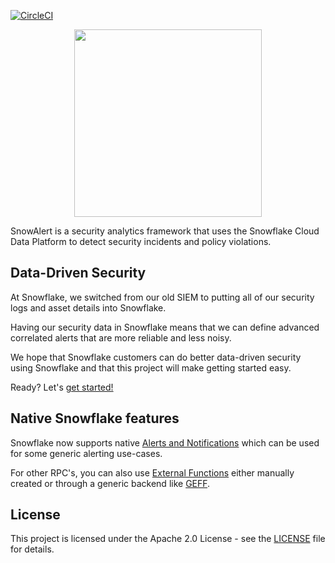 [![CircleCI](https://circleci.com/gh/snowflakedb/SnowAlert.svg?style=svg)](https://circleci.com/gh/snowflakedb/SnowAlert)

<p align="center">
  <img height="300" src="https://raw.githubusercontent.com/snowflakedb/SnowAlert/master/docs/src/static/images/snowalert-logo.png">
</p>

SnowAlert is a security analytics framework that uses the Snowflake Cloud Data Platform to detect security incidents and policy violations.

## Data-Driven Security

At Snowflake, we switched from our old SIEM to putting all of our security logs and asset details into Snowflake.

Having our security data in Snowflake means that we can define advanced correlated alerts that are more reliable and less noisy.

We hope that Snowflake customers can do better data-driven security using Snowflake and that this project will make getting started easy.

Ready? Let's [get started!](https://docs.snowalert.com/getting-started "SnowAlert Documentation")

## Native Snowflake features

Snowflake now supports native [Alerts and Notifications](https://docs.snowflake.com/guides-overview-alerts) which can be used for some generic alerting use-cases.

For other RPC's, you can also use [External Functions](https://docs.snowflake.com/en/sql-reference/external-functions-introduction) either manually created
or through a generic backend like [GEFF](https://github.com/Snowflake-Labs/geff/).

## License

This project is licensed under the Apache 2.0 License - see the [LICENSE](LICENSE) file for details.

